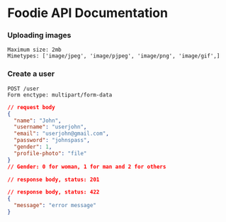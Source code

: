 # Foodie API Documentation

### Uploading images
```
Maximum size: 2mb
Mimetypes: ['image/jpeg', 'image/pjpeg', 'image/png', 'image/gif',]
```

### Create a user
```
POST /user
Form enctype: multipart/form-data
```

```json
// request body
{
  "name": "John",
  "username": "userjohn",
  "email": "userjohn@gmail.com",
  "password": "johnspass",
  "gender": 1,
  "profile-photo": "file"
}
// Gender: 0 for woman, 1 for man and 2 for others
```

```json
// response body, status: 201
```

```json
// response body, status: 422
{
  "message": "error message"
}
```
